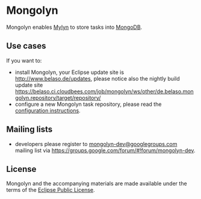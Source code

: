 Mongolyn
========

Mongolyn enables [Mylyn](http://www.eclipse.org/mylyn/) to store tasks into [MongoDB](http://www.mongodb.org).


Use cases
---------

If you want to:

- install Mongolyn, your Eclipse update site is http://www.belaso.de/updates, please notice also the nightly build update site https://belaso.ci.cloudbees.com/job/mongolyn/ws/other/de.belaso.mongolyn.repository/target/repository/
- configure a new Mongolyn task repository, please read the [configuration instructions](https://github.com/belaso/mongolyn/wiki/Configuration).


Mailing lists
-------------

- developers please register to mongolyn-dev@googlegroups.com mailing list via https://groups.google.com/forum/#!forum/mongolyn-dev. 


License
-------

Mongolyn and the accompanying materials are made available under the terms of the [Eclipse Public License](http://www.eclipse.org/legal/epl-v10.html).

